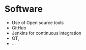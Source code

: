 # Software
 - Use of Open source tools
 - GitHub
 - Jenkins for continuous integration
 - QT,
 - ...
